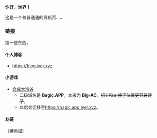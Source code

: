 **你好，世界！**

这是一个普普通通的导航页……

### 链接

挂一些东西。

#### 个人博客

- <https://blog.lyer.xyz>

#### 小游戏

- [合成大洛谷](https://bagic.lyer.xyz)
  - 二级域名是 **Bagic.APP**，本来为 **Big-AC**，~~把 **i** 和 **a** 换了位置更容易读了~~。
  - 以后会迁移至<https://bagic.app.lyer.xyz>。

#### 友链

（待添加）
